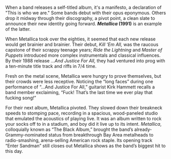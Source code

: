 When a band releases a self-titled album, it's a manifesto, a declaration of "This is who we are." Some bands debut with their opus eponymous. Others drop it midway through their discography, a pivot point, a clean slate to announce their new identity going forward. ***Metallica* (1991)** is an example of the latter.


When Metallica took over the eighties, it seemed that each new release would get brainier and brainier. Their debut, *Kill ‘Em All,* was the raucous capstone of their scrappy teenage years; *Ride the Lightning* and *Master of Puppets* introduced more complex instrumentals and classical influences. By their 1988 release *…And Justice For All,* they had ventured into prog with a ten-minute title track and riffs in 7/4 time.


Fresh on the metal scene, Metallica were hungry to prove themselves, but their crowds were less receptive. Noticing the “long faces” during one performance of “…And Justice For All,” guitarist Kirk Hammett recalls a band member exclaiming, “Fuck! That’s the last time we ever play that fucking song!”


For their next album, Metallica pivoted. They slowed down their breakneck speeds to stomping pace, recording in a spacious, wood-paneled studio that emulated the acoustics of playing live. It was an album written to rock your socks off to in a stadium, and boy did it live up to its intent. *Metallica*, colloquially known as “The Black Album,” brought the band’s already-Grammy-nominated status from breakthrough Bay Area metalheads to radio-smashing, arena-selling American rock staple. Its opening track “Enter Sandman” still closes out Metallica shows as the band’s biggest hit to this day.